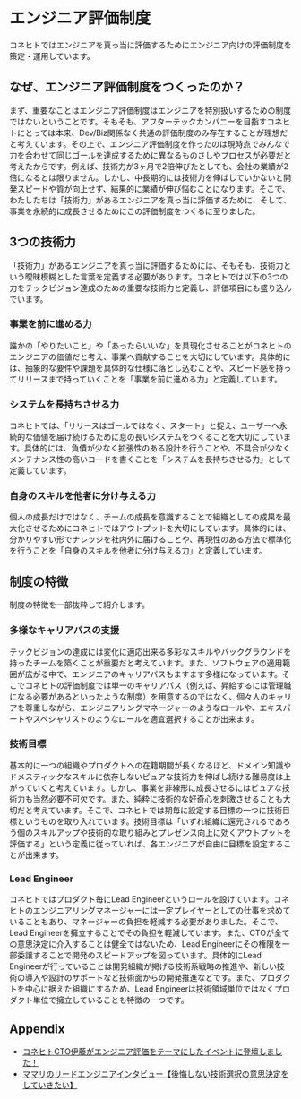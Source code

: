 # エンジニア評価制度

コネヒトではエンジニアを真っ当に評価するためにエンジニア向けの評価制度を策定・運用しています。

## なぜ、エンジニア評価制度をつくったのか？

まず、重要なことはエンジニア評価制度はエンジニアを特別扱いするための制度ではないということです。そもそも、アフターテックカンパニーを目指すコネヒトにとっては本来、Dev/Biz関係なく共通の評価制度のみ存在することが理想だと考えています。その上で、エンジニア評価制度を作ったのは現時点でみんなで力を合わせて同じゴールを達成するために異なるものさしやプロセスが必要だと考えたからです。例えば、技術力が3ヶ月で2倍伸びたとしても、会社の業績が2倍になるとは限りません。しかし、中長期的には技術力を伸ばしていかないと開発スピードや質が向上せず、結果的に業績が伸び悩むことになります。そこで、わたしたちは「技術力」があるエンジニアを真っ当に評価するために、そして、事業を永続的に成長させるためにこの評価制度をつくるに至りました。

## 3つの技術力

「技術力」があるエンジニアを真っ当に評価するためには、そもそも、技術力という曖昧模糊とした言葉を定義する必要があります。コネヒトでは以下の3つの力をテックビジョン達成のための重要な技術力と定義し、評価項目にも盛り込んでいます。

### 事業を前に進める力

誰かの「やりたいこと」や「あったらいいな」を具現化させることがコネヒトのエンジニアの価値だと考え、事業へ貢献することを大切にしています。具体的には、抽象的な要件や課題を具体的な仕様に落とし込むことや、スピード感を持ってリリースまで持っていくことを「事業を前に進める力」と定義しています。

### システムを長持ちさせる力

コネヒトでは、「リリースはゴールではなく、スタート」と捉え、ユーザーへ永続的な価値を届け続けるために息の長いシステムをつくることを大切にしています。具体的には、負債が少なく拡張性のある設計を行うことや、不具合が少なくメンテナンス性の高いコードを書くことを「システムを長持ちさせる力」として定義しています。

### 自身のスキルを他者に分け与える力

個人の成長だけではなく、チームの成長を意識することで組織としての成果を最大化させるためにコネヒトではアウトプットを大切にしています。具体的には、分かりやすい形でナレッジを社内外に届けることや、再現性のある方法で標準化を行うことを「自身のスキルを他者に分け与える力」と定義しています。

## 制度の特徴

制度の特徴を一部抜粋して紹介します。

### 多様なキャリアパスの支援

テックビジョンの達成には変化に適応出来る多彩なスキルやバックグラウンドを持ったチームを築くことが重要だと考えています。また、ソフトウェアの適用範囲が広がる中で、エンジニアのキャリアパスもますます多様になっています。そこでコネヒトの評価制度では単一のキャリアパス（例えば、昇給するには管理職になる必要があるといったような制度）を用意するのではなく、個々人のキャリアを尊重しながら、エンジニアリングマネージャーのようなロールや、エキスパートやスペシャリストのようなロールを適宜選択することが出来ます。

### 技術目標

基本的に一つの組織やプロダクトへの在籍期間が長くなるほど、ドメイン知識やドメスティックなスキルに依存しないピュアな技術力を伸ばし続ける難易度は上がっていくと考えています。しかし、事業を非線形に成長させるにはピュアな技術力も当然必要不可欠です。また、純粋に技術的な好奇心を刺激させることも大切だと考えています。そこで、コネヒトでは期毎に設定する目標の一つに技術目標というものを取り入れています。技術目標は「いずれ組織に還元されるであろう個のスキルアップや技術的な取り組みとプレゼンス向上に効くアウトプットを評価する」という定義に従っていれば、各エンジニアが自由に目標を設定することが出来ます。

### Lead Engineer

コネヒトではプロダクト毎にLead Engineerというロールを設けています。コネヒトのエンジニアリングマネージャーには一定プレイヤーとしての仕事を求めていることもあり、マネージャーの負担を軽減する必要がありました。そこで、Lead Engineerを擁立することでその負担を軽減しています。また、CTOが全ての意思決定に介入することは健全ではないため、Lead Engineerにその権限を一部委譲することで開発のスピードアップを図っています。具体的にLead Engineerが行っていることは開発組織が掲げる技術系戦略の推進や、新しい技術の導入や設計のサポートなど技術面からの開発推進などです。また、プロダクトを中心に据えた組織にするため、Lead Engineerは技術領域単位ではなくプロダクト単位で擁立していることも特徴の一つです。

## Appendix

* [コネヒトCTO伊藤がエンジニア評価をテーマにしたイベントに登壇しました！](https://www.wantedly.com/companies/connehito/post_articles/283134)
* [ママリのリードエンジニアインタビュー【後悔しない技術選択の意思決定をしていきたい】](https://www.wantedly.com/companies/connehito/post_articles/278823)
